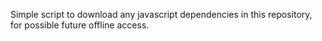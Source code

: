 Simple script to download any javascript dependencies in this repository, for possible future offline access.
